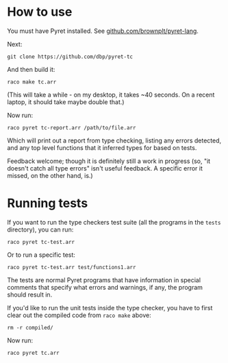 # How to use

You must have Pyret installed. See
[github.com/brownplt/pyret-lang](https://github.com/brownplt/pyret-lang).

Next:

    git clone https://github.com/dbp/pyret-tc

And then build it:

    raco make tc.arr

(This will take a while - on my desktop, it takes ~40 seconds. On a
recent laptop, it should take maybe double that.)

Now run:

    raco pyret tc-report.arr /path/to/file.arr

Which will print out a report from type checking, listing any errors
detected, and any top level functions that it inferred types for based
on tests.

Feedback welcome; though it is definitely still a work in progress
(so, "it doesn't catch all type errors" isn't useful feedback. A
specific error it missed, on the other hand, is.)


# Running tests

If you want to run the type checkers test suite (all the programs in
the `tests` directory), you can run:

    raco pyret tc-test.arr

Or to run a specific test:

    raco pyret tc-test.arr test/functions1.arr

The tests are normal Pyret programs that have information in special comments
that specify what errors and warnings, if any, the program should result in.


If you'd like to run the unit tests inside the type checker, you have
to first clear out the compiled code from `raco make` above:

    rm -r compiled/

Now run:

    raco pyret tc.arr
